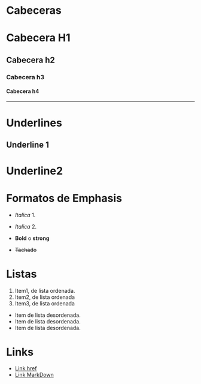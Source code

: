 # Cabeceras
# Cabecera H1 
## Cabecera h2
### Cabecera h3
#### Cabecera h4

<hr>

# Underlines
Underline 1
-----------
Underline2 
===========



# Formatos de Emphasis
-  *Italica* 1.
-  _Italica_ 2.

- **Bold** o __strong__

- ~~Tachado~~ 

# Listas

1. Item1, de lista ordenada.
2. Item2, de lista ordenada
3. Item3, de lista ordenada

- Item de lista desordenada.
- Item de lista desordenada.
- Item de lista desordenada.

# Links

- <a href="https://github.com/">Link href</a>
- [Link MarkDown](https://github.com/)
